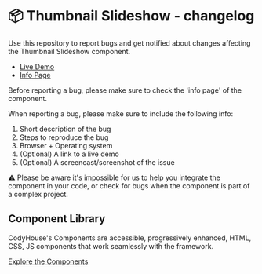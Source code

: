 # 📦 Thumbnail Slideshow - changelog

Use this repository to report bugs and get notified about changes affecting the Thumbnail Slideshow component.

- [Live Demo](https://codyhouse.co/ds/components/app/thumbnail-slideshow)
- [Info Page](https://codyhouse.co/ds/components/info/thumbnail-slideshow)

Before reporting a bug, please make sure to check the 'info page' of the component. 

When reporting a bug, please make sure to include the following info:

1. Short description of the bug
2. Steps to reproduce the bug
3. Browser + Operating system
4. (Optional) A link to a live demo
5. (Optional) A screencast/screenshot of the issue

⚠️ Please be aware it's impossible for us to help you integrate the component in your code, or check for bugs when the component is part of a complex project.

## Component Library

CodyHouse's Components are accessible, progressively enhanced, HTML, CSS, JS components that work seamlessly with the framework.

[Explore the Components](https://codyhouse.co/ds/components)
